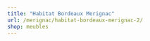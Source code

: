 ```yaml
---
title: "Habitat Bordeaux Merignac"
url: /merignac/habitat-bordeaux-merignac-2/
shop: meubles
---
```

